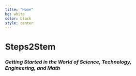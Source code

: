 ```yaml
---
title: "Home"
bg: white
color: black
style: center
---
```


# Steps<b>2</b>Stem

### <i>Getting Started in the World of Science, Technology, Engineering, and Math</i>
